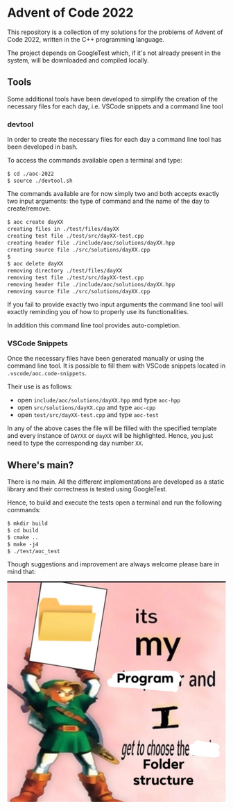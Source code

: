 # Advent of Code 2022

This repository is a collection of my solutions for the problems of Advent of Code 2022, written in the C++ programming language.

The project depends on GoogleTest which, if it's not already present in the system, will be downloaded and compiled locally.

## Tools

Some additional tools have been developed to simplify the creation of the necessary files for each day, i.e. VSCode snippets and a command line tool

### devtool

In order to create the necessary files for each day a command line tool has been developed in bash.

To access the commands available open a terminal and type:
```console
$ cd ./aoc-2022
$ source ./devtool.sh
```

The commands available are for now simply two and both accepts exactly two input arguments: the type of command and the name of the day to create/remove.

```console
$ aoc create dayXX
creating files in ./test/files/dayXX
creating test file ./test/src/dayXX-test.cpp
creating header file ./include/aoc/solutions/dayXX.hpp
creating source file ./src/solutions/dayXX.cpp
$
$ aoc delete dayXX
removing directory ./test/files/dayXX
removing test file ./test/src/dayXX-test.cpp
removing header file ./include/aoc/solutions/dayXX.hpp
removing source file ./src/solutions/dayXX.cpp
```

If you fail to provide exactly two input arguments the command line tool will exactly reminding you of how to properly use its functionalities.

In addition this command line tool provides auto-completion.


### VSCode Snippets

Once the necessary files have been generated manually or using the command line tool. It is possible to fill them with VSCode snippets located in `.vscode/aoc.code-snippets`.

Their use is as follows:

- open `include/aoc/solutions/dayXX.hpp` and type `aoc-hpp`
- open `src/solutions/dayXX.cpp` and type `aoc-cpp`
- open `test/src/dayXX-test.cpp` and type `aoc-test`

In any of the above cases the file will be filled with the specified template and every instance of `DAYXX` or `dayXX` will be highlighted. Hence, you just need to type the corresponding day number `XX`.

## Where's main?

There is no main. All the different implementations are developed as a static library and their correctness is tested using GoogleTest.

Hence, to build and execute the tests open a terminal and run the following commands:

```console
$ mkdir build
$ cd build
$ cmake ..
$ make -j4
$ ./test/aoc_test
```

Though suggestions and improvement are always welcome please bare in mind that:

![](https://github.com/marcope-98/aoc-2022/blob/master/media/IMG_0015.JPG)